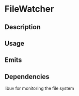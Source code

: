 FileWatcher
===========

## Description


## Usage


## Emits


## Dependencies

libuv for monitoring the file system
